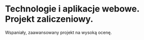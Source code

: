 # Technologie i aplikacje webowe. Projekt zaliczeniowy.

Wspaniały, zaawansowany projekt na wysoką ocenę.
